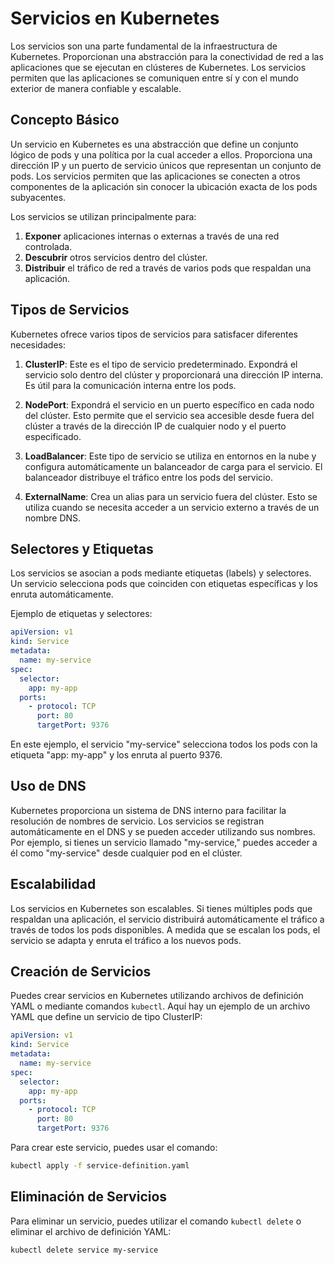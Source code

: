 # Servicios en Kubernetes

Los servicios son una parte fundamental de la infraestructura de Kubernetes. Proporcionan una abstracción para la conectividad de red a las aplicaciones que se ejecutan en clústeres de Kubernetes. Los servicios permiten que las aplicaciones se comuniquen entre sí y con el mundo exterior de manera confiable y escalable.

## Concepto Básico

Un servicio en Kubernetes es una abstracción que define un conjunto lógico de pods y una política por la cual acceder a ellos. Proporciona una dirección IP y un puerto de servicio únicos que representan un conjunto de pods. Los servicios permiten que las aplicaciones se conecten a otros componentes de la aplicación sin conocer la ubicación exacta de los pods subyacentes.

Los servicios se utilizan principalmente para:

1. **Exponer** aplicaciones internas o externas a través de una red controlada.
2. **Descubrir** otros servicios dentro del clúster.
3. **Distribuir** el tráfico de red a través de varios pods que respaldan una aplicación.

## Tipos de Servicios

Kubernetes ofrece varios tipos de servicios para satisfacer diferentes necesidades:

1. **ClusterIP**: Este es el tipo de servicio predeterminado. Expondrá el servicio solo dentro del clúster y proporcionará una dirección IP interna. Es útil para la comunicación interna entre los pods.

2. **NodePort**: Expondrá el servicio en un puerto específico en cada nodo del clúster. Esto permite que el servicio sea accesible desde fuera del clúster a través de la dirección IP de cualquier nodo y el puerto especificado.

3. **LoadBalancer**: Este tipo de servicio se utiliza en entornos en la nube y configura automáticamente un balanceador de carga para el servicio. El balanceador distribuye el tráfico entre los pods del servicio.

4. **ExternalName**: Crea un alias para un servicio fuera del clúster. Esto se utiliza cuando se necesita acceder a un servicio externo a través de un nombre DNS.

## Selectores y Etiquetas

Los servicios se asocian a pods mediante etiquetas (labels) y selectores. Un servicio selecciona pods que coinciden con etiquetas específicas y los enruta automáticamente.

Ejemplo de etiquetas y selectores:

```yaml
apiVersion: v1
kind: Service
metadata:
  name: my-service
spec:
  selector:
    app: my-app
  ports:
    - protocol: TCP
      port: 80
      targetPort: 9376
```

En este ejemplo, el servicio "my-service" selecciona todos los pods con la etiqueta "app: my-app" y los enruta al puerto 9376.

## Uso de DNS

Kubernetes proporciona un sistema de DNS interno para facilitar la resolución de nombres de servicio. Los servicios se registran automáticamente en el DNS y se pueden acceder utilizando sus nombres. Por ejemplo, si tienes un servicio llamado "my-service," puedes acceder a él como "my-service" desde cualquier pod en el clúster.

## Escalabilidad

Los servicios en Kubernetes son escalables. Si tienes múltiples pods que respaldan una aplicación, el servicio distribuirá automáticamente el tráfico a través de todos los pods disponibles. A medida que se escalan los pods, el servicio se adapta y enruta el tráfico a los nuevos pods.

## Creación de Servicios

Puedes crear servicios en Kubernetes utilizando archivos de definición YAML o mediante comandos ```kubectl```. Aquí hay un ejemplo de un archivo YAML que define un servicio de tipo ClusterIP:

```yaml
apiVersion: v1
kind: Service
metadata:
  name: my-service
spec:
  selector:
    app: my-app
  ports:
    - protocol: TCP
      port: 80
      targetPort: 9376
```

Para crear este servicio, puedes usar el comando:

```bash
kubectl apply -f service-definition.yaml
```

## Eliminación de Servicios

Para eliminar un servicio, puedes utilizar el comando ```kubectl delete``` o eliminar el archivo de definición YAML:

```bash
kubectl delete service my-service
```
